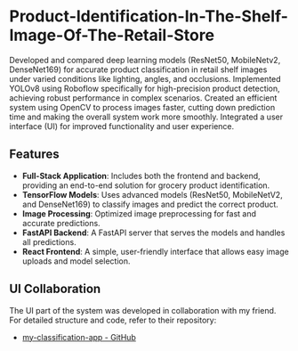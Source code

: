 # Product-Identification-In-The-Shelf-Image-Of-The-Retail-Store
Developed and compared deep learning models (ResNet50, MobileNetv2, DenseNet169) for accurate product classification in retail shelf images under varied conditions like lighting, angles, and occlusions. Implemented YOLOv8 using Roboflow specifically for high-precision product detection, achieving robust performance in complex scenarios. Created an efficient system using OpenCV to process images faster, cutting down prediction time and making the overall system work more smoothly. Integrated a user interface (UI) for improved functionality and user experience.

## Features

- **Full-Stack Application**: Includes both the frontend and backend, providing an end-to-end solution for grocery product identification.
- **TensorFlow Models**: Uses advanced models (ResNet50, MobileNetV2, and DenseNet169) to classify images and predict the correct product.
- **Image Processing**: Optimized image preprocessing for fast and accurate predictions.
- **FastAPI Backend**: A FastAPI server that serves the models and handles all predictions.
- **React Frontend**: A simple, user-friendly interface that allows easy image uploads and model selection.

## UI Collaboration

The UI part of the system was developed in collaboration with my friend. For detailed structure and code, refer to their repository:

- [my-classification-app - GitHub](https://github.com/kira-03/Grocery-Product-Identification-System/tree/main/my-classification-app)


